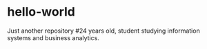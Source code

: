 # hello-world
Just another repository
#24 years old, student studying information systems and business analytics.

